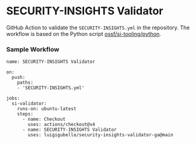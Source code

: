 # SECURITY-INSIGHTS Validator

GitHub Action to validate the `SECURITY-INSIGHTS.yml` in the repository. The workflow is based on the Python script [ossf/si-tooling/python](https://github.com/ossf/si-tooling/tree/main/python).

### Sample Workflow

```
name: SECURITY-INSIGHTS Validator

on:
  push:
    paths:
    - 'SECURITY-INSIGHTS.yml'

jobs:
  si-validator:
    runs-on: ubuntu-latest
    steps:
      - name: Checkout
        uses: actions/checkout@v4
      - name: SECURITY-INSIGHTS Validator
        uses: luigigubello/security-insights-validator-ga@main
```

